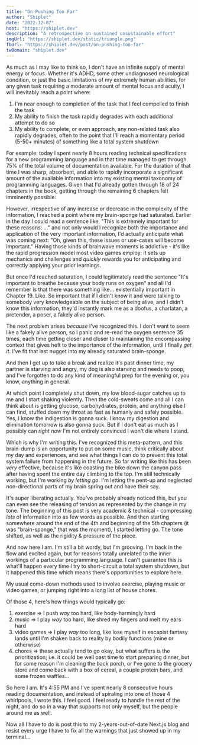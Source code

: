 ```yaml
---
title: "On Pushing Too Far"
author: "Shiplet"
date: "2022-12-07"
host: "https://shiplet.dev"
description: "A retrospective on sustained unsustainable effort"
imgUrl: "https://shiplet.dev/static/triangle.png"
fbUrl: "https://shiplet.dev/post/on-pushing-too-far"
twDomain: "shiplet.dev"
---
```


As much as I may like to think so, I don't have an infinite supply of mental energy or focus. Whether it's ADHD, some other undiagnosed neurological condition, or just the basic limitations of my extremely human abilities, for any given task requiring a moderate amount of mental focus and acuity, I will inevitably reach a point where:

1. I'm near enough to completion of the task that I feel compelled to finish the task
2. My ability to finish the task rapidly degrades with each additional attempt to do so
3. My ability to complete, or even approach, any non-related task also rapidly degrades, often to the point that I'll reach a momentary period (5-50+ minutes) of something like a total system shutdown

For example: today I spent nearly 8 hours reading technical specifications for a new programming language and in that time managed to get through 75% of the total volume of documentation available. For the duration of that time I was sharp, absorbent, and able to rapidly incorporate a significant amount of the available information into my existing mental taxonomy of programming languages. Given that I'd already gotten through 18 of 24 chapters in the book, getting through the remaining 6 chapters felt imminently possible.

However, irrespective of any increase or decrease in the complexity of the information, I reached a point where my brain-sponge had saturated. Earlier in the day I could read a sentence like, "This is extremely important for these reasons: ..." and not only would I recognize both the importance and application of the very important information, I'd actually anticipate what was coming next: "Oh, given this, these issues or use-cases will become important." Having those kinds of brainwave moments is addictive - it's like the rapid progression model most video games employ: it sets up mechanics and challenges and *quickly* rewards you for anticipating and correctly applying your prior learnings.

But once I'd reached saturation, I could legitimately read the sentence "It's important to breathe because your body runs on oxygen" and all I'd remember is that there was something like... existentially important in Chapter 19. Like. So important that if I didn't know it and were talking to somebody very knowledgeable on the subject of being alive, and I didn't know this information, they'd instantly mark me as a doofus, a charlatan, a pretender, a poser, a fakely alive person.

The next problem arises *because* I've recognized this. I don't want to seem like a fakely alive person, so I panic and re-read the oxygen sentence 35 times, each time getting closer and closer to maintaining the encompassing context that gives heft to the importance of the information, until I finally *get it*. I've fit that last nugget into my already saturated brain-sponge.

And then I get up to take a break and realize it's past dinner time, my partner is starving and angry, my dog is also starving and needs to poop, and I've forgotten to do any kind of meaningful prep for the evening or, you know, anything in general.

At which point I completely shut down, my low blood-sugar catches up to me and I start shaking violently. Then the cold-sweats come and all I can think about is getting glucose, carbohydrates, protein, and anything else I can find, stuffed down my throat as fast as humanly and safely possible. Yes, I know the indigestion is gonna suck. I know my digestion and elimination tomorrow is also gonna suck. But if I don't eat as much as I possibly can *right now* I'm not entirely convinced I won't die where I stand.

Which is why I'm writing this. I've recognized this meta-pattern, and this brain-dump is an opportunity to put on some music, think critically about my day and experiences, and see what things I can do to prevent this total system failure from happening in the future. So far writing like this has been *very* effective, because it's like coasting the bike down the canyon pass after having spent the entire day climbing to the top. I'm still technically working, but I'm working *by letting go*. I'm letting the pent-up and neglected non-directional parts of my brain spring out and have their say.

It's super liberating actually. You've probably already noticed this, but you can even see the releasing of tension as represented by the change in my tone. The beginning of this post is very academic & technical - compressing *lots* of information into as few words as possible. And then starting somewhere around the end of the 4th and beginning of the 5th chapters (it was "brain-sponge," that was the moment), I started letting go. The tone shifted, as well as the rigidity & pressure of the piece.

And now here I am. I'm still a bit wordy, but I'm grooving. I'm back in the flow and excited again, but for reasons totally unrelated to the inner workings of a particular programming language. I can't guarantee this is what'll happen every time I try to short-circuit a total system shutdown, but it happened this time which means there's opportunities to explore here.

My usual come-down methods used to involve exercise, playing music or video games, or jumping right into a long list of house chores.

Of those 4, here's how things would typically go:

1. exercise => I push *way* too hard, like body-harmingly hard
2. music => I play *way* too hard, like shred my fingers and melt my ears hard
3. video games => I play *way* too long, like lose myself in escapist fantasy lands until I'm shaken back to reality by bodily functions (mine or otherwise)
4. chores => these actually tend to go okay, but what suffers is the prioritization; i.e. it could be well past time to start preparing dinner, but for some reason I'm cleaning the back porch, or I've gone to the grocery store and come back with a box of cereal, a couple protein bars, and some frozen waffles...

So here I am. It's 4:55 PM and I've spent nearly 8 consecutive hours reading documentation, and instead of spiraling into one of those 4 whirlpools, I wrote this. I feel good. I feel ready to handle the rest of the night, and do so in a way that supports not only myself, but the people around me as well.

Now all I have to do is post this to my 2-years-out-of-date Next.js blog and resist every urge I have to fix all the warnings that just showed up in my terminal...